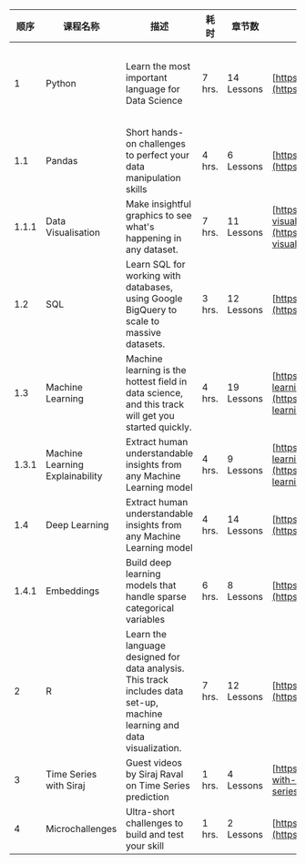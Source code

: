 

| 顺序 | 课程名称 | 描述 | 耗时 | 章节数 | 网址 | 前置知识 | 后续准备 |
| - | - | - | - | - | - | - | - |
| 1 | Python | Learn the most important language for Data Science | 7 hrs. | 14 Lessons | [https://www.kaggle.com/learn/python](https://www.kaggle.com/learn/python) |  | Machine Learning, Data Visualisation, Deep Learning, Pandas, SQL |
| 1.1 | Pandas | Short hands-on challenges to perfect your data manipulation skills | 4 hrs. | 6 Lessons | [https://www.kaggle.com/learn/pandas](https://www.kaggle.com/learn/pandas) | Python | Data Visualisation, Embeddings |
| 1.1.1 | Data Visualisation | Make insightful graphics to see what's happening in any dataset. | 7 hrs. | 11 Lessons | [https://www.kaggle.com/learn/data-visualisation](https://www.kaggle.com/learn/data-visualisation) | Python, Pandas |  |
| 1.2 | SQL | Learn SQL for working with databases, using Google BigQuery to scale to massive datasets. | 3 hrs. | 12 Lessons | [https://www.kaggle.com/learn/sql](https://www.kaggle.com/learn/sql) | Python |  |
| 1.3 | Machine Learning | Machine learning is the hottest field in data science, and this track will get you started quickly. | 4 hrs. | 19 Lessons | [https://www.kaggle.com/learn/machine-learning](https://www.kaggle.com/learn/machine-learning) | Python | Deep Learning, Machine Learning Explainability |
| 1.3.1 | Machine Learning Explainability | Extract human understandable insights from any Machine Learning model | 4 hrs. | 9 Lessons | [https://www.kaggle.com/learn/machine-learning-explainability](https://www.kaggle.com/learn/machine-learning-explainability) | Machine Learning |  |
| 1.4 | Deep Learning | Extract human understandable insights from any Machine Learning model | 4 hrs. | 14 Lessons | [https://www.kaggle.com/learn/deep-learning](https://www.kaggle.com/learn/deep-learning) | Python,Machine Learning | Embeddings |
| 1.4.1 | Embeddings | Build deep learning models that handle sparse categorical variables | 6 hrs. | 8 Lessons | [https://www.kaggle.com/learn/embeddings](https://www.kaggle.com/learn/embeddings) | Pandas, Deep Learning |  |
| 2 | R | Learn the language designed for data analysis. This track includes data set-up, machine learning and data visualization. | 7 hrs. | 12 Lessons | [https://www.kaggle.com/learn/r](https://www.kaggle.com/learn/r) |  |  |
| 3 | Time Series with Siraj | Guest videos by Siraj Raval on Time Series prediction | 1 hrs. | 4 Lessons | [https://www.kaggle.com/learn/time-series-with-siraj](https://www.kaggle.com/learn/time-series-with-siraj) |  |  |
| 4 | Microchallenges | Ultra-short challenges to build and test your skill | 1 hrs. | 2 Lessons | [https://www.kaggle.com/learn/microchallenges](https://www.kaggle.com/learn/microchallenges) |  |  |
